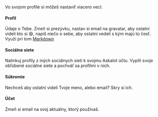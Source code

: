 Vo svojom profile si môžeš nastaviť viacero vecí:
#### Profil
Údaje o Tebe. Zmeň si prezývku, nastav si email na gravatar, aby ostatní videli kto si :smile:, napíš niečo o sebe, aby ostatní vedeli s kým majú tú česť. Využi pri tom [Markdown](<%= help_path + "#markdown" %>)
#### Sociálne siete
Nalinkuj profily z iných sociálnych sietí k svojmu Askalot účtu. Vyplň svoje obľúbené sociálne siete a pochváľ sa profilmi v nich.
#### Súkromie
Nechceš aby ostatní videli Tvoje meno, alebo email? Skry si ich.
#### Účet
Zmeň si email na svoj aktuálny, ktorý používaš.
